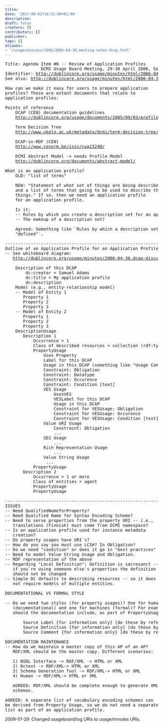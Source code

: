 ```yaml
---
title: 
date: '2017-09-01T16:21:09+01:00'
description: 
draft: false
creators: []
contributors: []
publisher: 
tags: []
aliases:
- "/usage/minutes/2006/2006-04-30.meeting-notes-dcap.html"
---
```


<pre>
Title: Agenda Item #6 -- Review of Application Profiles
              DCMI Usage Board Meeting, 29-30 April 2006, Seattle
Identifier: <a href="http://dublincore.org/usage/minutes/2006/2006-04-30.meeting-notes-dcap.html">http://dublincore.org/usage/minutes/html/2006-04-30.meeting-notes-dcap.html</a>
See also: <a href="http://dublincore.org/usage/minutes/2006/2006-04-30.meeting-notes-final.html">http://dublincore.org/usage/minutes/html/2006-04-30.meeting-notes-final.html</a>

How can we make it easy for users to prepare application
profiles? These are extant documents that relate to
application profiles:

Points of reference
    DCAP (CEN) documentation guidelines
    <a href="http://dublincore.org/usage/documents/2005/09/03/profile-guidelines/">http://dublincore.org/usage/documents/2005/09/03/profile-guidelines/</a>

    Term Decision Tree
    <a href="http://www.ukoln.ac.uk/metadata/dcmi/term-decision-tree/">http://www.ukoln.ac.uk/metadata/dcmi/term-decision-tree/</a>

    DCAP-in-RDF (CEN)
    <a href="http://www.cenorm.be/isss/cwa15248/">http://www.cenorm.be/isss/cwa15248/</a>

    DCMI Abstract Model -&gt; needs Profile Model
    <a href="http://dublincore.org/documents/abstract-model/">http://dublincore.org/documents/abstract-model/</a> 

What is an application profile?
    OLD: "list of terms"

    NEW: "Statement of what set of things are being described,
    and a list of terms that going to be used to describe those
    things." If so, then we need an application profile
    for an application profile.

    Is it: 
    -- Rules by which you create a description set for an application?
    -- The makeup of a description set?

    Agreed: Something like `Rules by which a description set is
    "defined"`.

----------------------------------------------------------------------
Outline of an Application Profile for an Application Profile:
-- See whiteboard diagram:
   <a href="http://dublincore.org/usage/minutes/2006-04-30.dcap-discussion.jpg">http://dublincore.org/usage/minutes/2006-04-30.dcap-discussion.jpg</a>

    Description of this DCAP
        dc:creator = Samuel Adams
        dc:title = My application profile
        dc:description
    Model (e.g., entity-relationship model)
    -- Model of Entity 1
       Property 1
       Property 2
       Property 3
    -- Model of Entity 2
       Property 1
       Property 2
       Property 3
    DescriptionUsage
       Description 1
           Occurrence = 1
           Class of described resources = collection (rdf:type, or new term?)
           PropertyUsage
               Uses Property
               Label for this DCAP
               Usage in this DCAP (something like "Usage Comments")
               Constraint: Obligation
               Constraint: Datatype
               Constraint: Occurence
               Constraint: Condition [text]
               VES Usage
                   UsesVES
                   VESLabel for this DCAP
                   Usage in this DCAP
                   Constraint for VESUsage: Obligation
                   Constraint for VESUsage: Occurence
                   Constraint for VESUsage: Condition [text]
               Value URI Usage
                   Constraint: Obligation
                   ...
               SES Usage
                   ...
               Rich Representation Usage
                   ...
               Value String Usage
                ...
           PropertyUsage
       Description 2
           Occurrence = 1 or more
           Class of entities = agent
           PropertyUsage
           PropertyUsage

----------------------------------------------------------------------
ISSUES
-- Need QualifiedNameforProperty?
-- Need Qualified Name for Syntax Encoding Scheme?
-- Need to serve properties from the property URI -- i.e.,
   translations (Finnish) must come from DCMI namespace?
-- Is an application profile used for instance metadata
   creation?
-- Do property usages have URI`s?
-- How do you say you must use LCSH? In Obligation?
-- Do we need "condition" or does it go in "best practices" documents?
-- Need to model Value String Usage and Obligation.
-- RDF representation of the above
-- Regarding "Local Definition": Definition is sacrosanct --
   if you`re using someone else`s properties the definition
   should not be changed
-- Simple DC defaults to describing resources -- so it does 
   not require models of multiple entities.

DOCUMENTATIONAL VS FORMAL STYLE

-- Do we need two styles (for property usages)? One for humans
   (documentational) and one for machines (formal)? For example,
   should the documentation include, as part of PropertyUsage:

       Source Label {for information only} [do these by reference]
       Source Definition {for information only} [do these by reference]
       Source Comment {for information only} [do these by reference]

DOCUMENTATION MAINTENANCE
-- How do we maintain a master copy of this AP of an AP?
   RDF/XML should be the master copy. Different scenarios:

   1) NSDL Interface -&gt; RDF/XML -&gt; HTML or XML 
   2) Dctext -&gt; RDF/XML-&gt; HTML or XML
   3) Schema Generation Tool -&gt; RDF/XML-&gt; HTML or XML
   4) Human -&gt; RDF/XML-&gt; HTML or XML

   AGREED: RDF/XML should be complete enough to generate XML
   schemas.

AGREED: A separate list of vocabulary encoding schemes can
be derived from Property Usage, so we do not need a separate
list as part of an application profile.
</pre>2009-01-29: Changed usageboard/log URIs to usage/minutes URIs.
